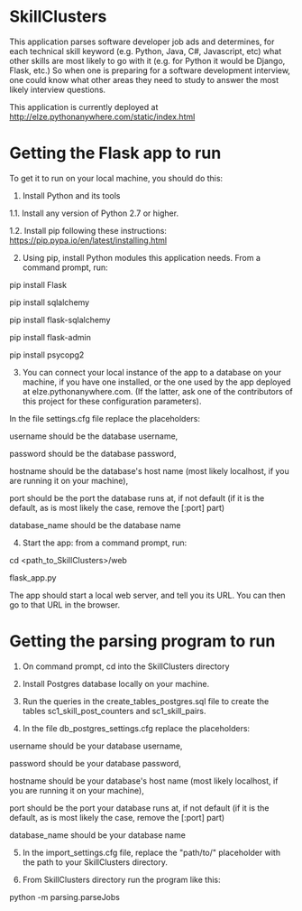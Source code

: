 # SkillClusters

This application parses software developer job ads and determines, for each technical skill keyword (e.g. Python, Java, C#, Javascript, etc) what other skills are most likely to go with it (e.g. for Python it would be Django, Flask, etc.) So when one is preparing for a software development interview, one could know what other areas they need to study to answer the most likely interview questions.

This application is currently deployed at http://elze.pythonanywhere.com/static/index.html

Getting the Flask app to run
============================

To get it to run on your local machine, you should do this: 

1. Install Python and its tools

1.1. Install any version of Python 2.7 or higher.

1.2. Install pip following these instructions: https://pip.pypa.io/en/latest/installing.html

2. Using pip, install Python modules this application needs. From a command prompt, run: 

pip install Flask

pip install sqlalchemy

pip install flask-sqlalchemy

pip install flask-admin

pip install psycopg2


3. You can connect your local instance of the app to a database on your machine, if you have one installed, or the one used by the app deployed at elze.pythonanywhere.com. (If the latter, ask one of the contributors of this project for these configuration parameters).

In the file settings.cfg file replace the placeholders:

username should be the database username,

password should be the database password,

hostname should be the database's host name (most likely localhost, if you are running it on your machine),

port should be the port the database runs at, if not default (if it is the default, as is most likely the case, remove the [:port] part)

database_name should be the database name


4. Start the app: from a command prompt, run:

cd <path_to_SkillClusters>/web

flask_app.py

The app should start a local web server, and tell you its URL. You can then go to that URL in the browser.


Getting the parsing program to run
===================================

1. On command prompt, cd into the SkillClusters directory

2. Install Postgres database locally on your machine.

3. Run the queries in the create_tables_postgres.sql file to create the tables sc1_skill_post_counters and sc1_skill_pairs. 

4. In the file db_postgres_settings.cfg replace the placeholders: 

username should be your database username,

password should be your database password,

hostname should be your database's host name (most likely localhost, if you are running it on your machine),

port should be the port your database runs at, if not default (if it is the default, as is most likely the case, remove the [:port] part)

database_name should be your database name

5. In the import_settings.cfg file, replace the "path/to/" placeholder with the path to your SkillClusters directory.

6. From SkillClusters directory run the program like this:

python -m parsing.parseJobs



